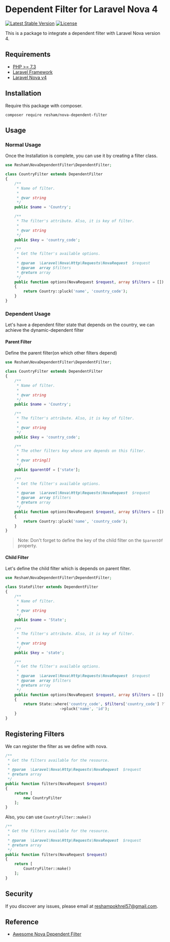 # Dependent Filter for Laravel Nova 4

<a href="https://packagist.org/packages/resham/nova-dependent-filter"><img src="https://img.shields.io/packagist/v/resham/nova-dependent-filter.svg?style=flat" alt="Latest Stable Version"></a>
<a href="https://packagist.org/packages/resham/nova-dependent-filter"><img src="https://img.shields.io/packagist/l/resham/nova-dependent-filter.svg?style=flat" alt="License"></a>

This is a package to integrate a dependent filter with Laravel Nova version 4.

## Requirements
- [PHP >= 7.3](http://php.net/)
- [Laravel Framework](https://github.com/laravel/framework)
- [Laravel Nova v4](https://nova.laravel.com/)

## Installation
Require this package with composer.
```shell
composer require resham/nova-dependent-filter
```

## Usage
### Normal Usage
Once the Installation is complete, you can use it by creating a filter class.
```php
use Resham\NovaDependentFilter\DependentFilter;

class CountryFilter extends DependentFilter
{
    /**
     * Name of filter.
     *
     * @var string
     */
    public $name = 'Country';

    /**
     * The filter's attribute. Also, it is key of filter.
     *
     * @var string
     */
    public $key = 'country_code';

    /**
     * Get the filter's available options.
     *
     * @param  \Laravel\Nova\Http\Requests\NovaRequest  $request
     * @param  array $filters
     * @return array
     */
    public function options(NovaRequest $request, array $filters = [])
    {
        return Country::pluck('name', 'country_code');
    }
}
```

### Dependent Usage
Let's have a dependent filter state that depends on the country, we can achieve the dynamic-dependent filter

#### Parent Filter
Define the parent filter(on which other filters depend)
```php
use Resham\NovaDependentFilter\DependentFilter;

class CountryFilter extends DependentFilter
{
    /**
     * Name of filter.
     *
     * @var string
     */
    public $name = 'Country';

    /**
     * The filter's attribute. Also, it is key of filter.
     *
     * @var string
     */
    public $key = 'country_code';

    /**
     * The other filters key whose are depends on this filter.
     *
     * @var string[]
     */
    public $parentOf = ['state'];

    /**
     * Get the filter's available options.
     *
     * @param  \Laravel\Nova\Http\Requests\NovaRequest  $request
     * @param  array $filters
     * @return array
     */
    public function options(NovaRequest $request, array $filters = [])
    {
        return Country::pluck('name', 'country_code');
    }
}
```
> Note: Don't forget to define the key of the child filter on the ```$parentOf``` property.


#### Child Filter
Let's define the child filter which is depends on parent filter.
```php
use Resham\NovaDependentFilter\DependentFilter;

class StateFilter extends DependentFilter
{
    /**
     * Name of filter.
     *
     * @var string
     */
    public $name = 'State';

    /**
     * The filter's attribute. Also, it is key of filter.
     *
     * @var string
     */
    public $key = 'state';

    /**
     * Get the filter's available options.
     *
     * @param  \Laravel\Nova\Http\Requests\NovaRequest  $request
     * @param  array $filters
     * @return array
     */
    public function options(NovaRequest $request, array $filters = [])
    {
        return State::where('country_code', $filters['country_code'] ?? '')
                        ->pluck('name', 'id');
    }
}
```

## Registering Filters
We can register the filter as we define with nova.
```php
/**
 * Get the filters available for the resource.
 *
 * @param  \Laravel\Nova\Http\Requests\NovaRequest  $request
 * @return array
 */
public function filters(NovaRequest $request)
{
    return [
        new CountryFilter
    ];
}
```
Also, you can use ```CountryFilter::make()```
```php
/**
 * Get the filters available for the resource.
 *
 * @param  \Laravel\Nova\Http\Requests\NovaRequest  $request
 * @return array
 */
public function filters(NovaRequest $request)
{
    return [
        CountryFilter::make()
    ];
}
```
## Security
If you discover any issues, please email at [reshampokhrel57@gmail.com](mailto:reshampokhrel57@gmail.com).

## Reference
- [Awesome Nova Dependent Filter](https://github.com/awesome-nova/dependent-filter)
